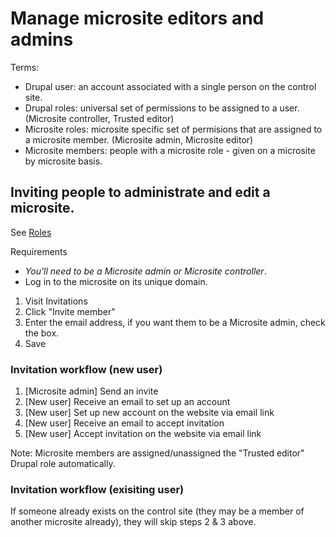 # Manage microsite editors and admins

Terms:
- Drupal user: an account associated with a single person on the control site. 
- Drupal roles: universal set of permissions to be assigned to a user. (Microsite controller, Trusted editor)
- Microsite roles: microsite specific set of permisions that are assigned to a microsite member. (Microsite admin, Microsite editor)
- Microsite members: people with a microsite role - given on a microsite by microsite basis. 


## Inviting people to administrate and edit a microsite.

See [Roles](/microsites/roles.md)

Requirements
 - *You'll need to be a Microsite admin or Microsite controller*.
 - Log in to the microsite on its unique domain. 

1. Visit Invitations
1. Click "Invite member"
1. Enter the email address, if you want them to be a Microsite admin, check the box. 
1. Save

### Invitation workflow (new user)

1. [Microsite admin] Send an invite
1. [New user] Receive an email to set up an account
1. [New user] Set up new account on the website via email link
1. [New user] Receive an email to accept invitation
1. [New user] Accept invitation on the website via email link

Note: Microsite members are assigned/unassigned the "Trusted editor" Drupal role automatically.

### Invitation workflow (exisiting user)

If someone already exists on the control site (they may be a member of another microsite already), they will skip steps 2 & 3 above. 
